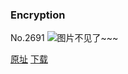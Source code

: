 ### Encryption
No.2691
![图片不见了~~~](https://imgs.xkcd.com/comics/encryption.png)

[原址](https://xkcd.com//2691) [下载](https://imgs.xkcd.com/comics/encryption.png)

